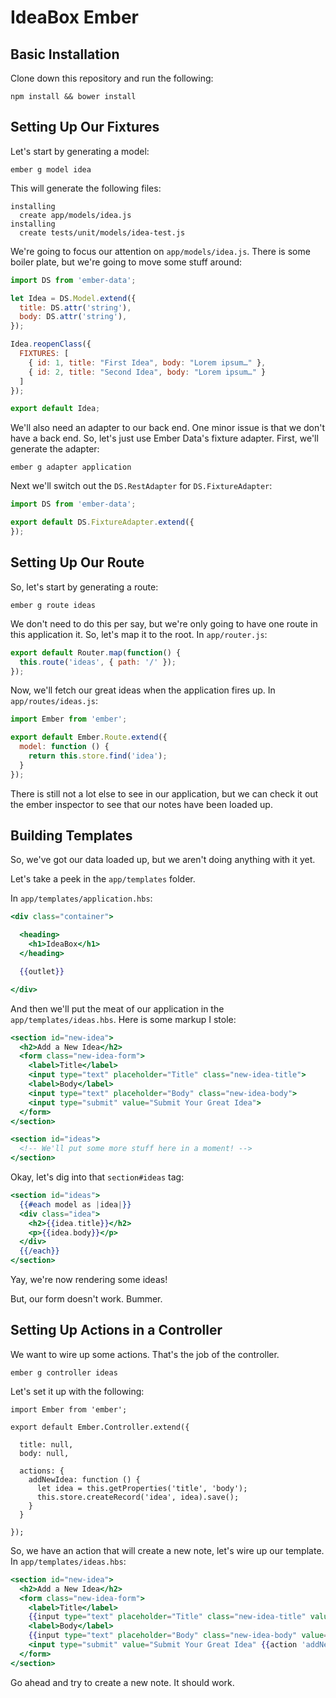 # IdeaBox Ember

## Basic Installation

Clone down this repository and run the following:

```
npm install && bower install
```

## Setting Up Our Fixtures

Let's start by generating a model:

```
ember g model idea
```

This will generate the following files:

```
installing
  create app/models/idea.js
installing
  create tests/unit/models/idea-test.js
```

We're going to focus our attention on `app/models/idea.js`. There is some boiler plate, but we're going to move some stuff around:

```js
import DS from 'ember-data';

let Idea = DS.Model.extend({
  title: DS.attr('string'),
  body: DS.attr('string'),
});

Idea.reopenClass({
  FIXTURES: [
    { id: 1, title: "First Idea", body: "Lorem ipsum…" },
    { id: 2, title: "Second Idea", body: "Lorem ipsum…" }
  ]
});

export default Idea;
```

We'll also need an adapter to our back end. One minor issue is that we don't have a back end. So, let's just use Ember Data's fixture adapter. First, we'll generate the adapter:

```
ember g adapter application
```

Next we'll switch out the `DS.RestAdapter` for `DS.FixtureAdapter`:

```js
import DS from 'ember-data';

export default DS.FixtureAdapter.extend({
});
```

## Setting Up Our Route

So, let's start by generating a route:

```
ember g route ideas
```

We don't need to do this per say, but we're only going to have one route in this application it. So, let's map it to the root. In `app/router.js`:

```js
export default Router.map(function() {
  this.route('ideas', { path: '/' });
});
```

Now, we'll fetch our great ideas when the application fires up. In `app/routes/ideas.js`:

```js
import Ember from 'ember';

export default Ember.Route.extend({
  model: function () {
    return this.store.find('idea');
  }
});
```

There is still not a lot else to see in our application, but we can check it out the ember inspector to see that our notes have been loaded up.

## Building Templates

So, we've got our data loaded up, but we aren't doing anything with it yet.

Let's take a peek in the `app/templates` folder.

In `app/templates/application.hbs`:

```hbs
<div class="container">

  <heading>
    <h1>IdeaBox</h1>
  </heading>

  {{outlet}}

</div>
```

And then we'll put the meat of our application in the `app/templates/ideas.hbs`. Here is some markup I stole:

```hbs
<section id="new-idea">
  <h2>Add a New Idea</h2>
  <form class="new-idea-form">
    <label>Title</label>
    <input type="text" placeholder="Title" class="new-idea-title">
    <label>Body</label>
    <input type="text" placeholder="Body" class="new-idea-body">
    <input type="submit" value="Submit Your Great Idea">
  </form>
</section>

<section id="ideas">
  <!-- We'll put some more stuff here in a moment! -->
</section>
```

Okay, let's dig into that `section#ideas` tag:

```hbs
<section id="ideas">
  {{#each model as |idea|}}
  <div class="idea">
    <h2>{{idea.title}}</h2>
    <p>{{idea.body}}</p>
  </div>
  {{/each}}
</section>
```

Yay, we're now rendering some ideas!

But, our form doesn't work. Bummer.

## Setting Up Actions in a Controller

We want to wire up some actions. That's the job of the controller.

```
ember g controller ideas
```

Let's set it up with the following:

```
import Ember from 'ember';

export default Ember.Controller.extend({

  title: null,
  body: null,

  actions: {
    addNewIdea: function () {
      let idea = this.getProperties('title', 'body');
      this.store.createRecord('idea', idea).save();
    }
  }

});
```

So, we have an action that will create a new note, let's wire up our template. In `app/templates/ideas.hbs`:

```hbs
<section id="new-idea">
  <h2>Add a New Idea</h2>
  <form class="new-idea-form">
    <label>Title</label>
    {{input type="text" placeholder="Title" class="new-idea-title" value=title}}
    <label>Body</label>
    {{input type="text" placeholder="Body" class="new-idea-body" value=body}}
    <input type="submit" value="Submit Your Great Idea" {{action 'addNewIdea'}}>
  </form>
</section>
```

Go ahead and try to create a new note. It should work.
